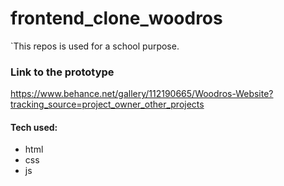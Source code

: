 # frontend_clone_woodros


`This repos is used for a school purpose.

### Link to the prototype

https://www.behance.net/gallery/112190665/Woodros-Website?tracking_source=project_owner_other_projects

#### Tech used:
- html
- css
- js